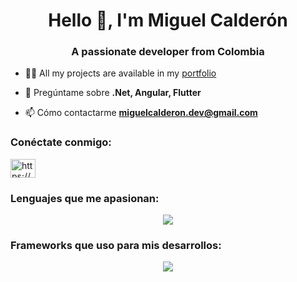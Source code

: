 <h1 align="center">Hello 👋, I'm Miguel Calderón</h1>
<h3 align="center">A passionate developer from Colombia</h3>

- 👨‍💻  All my projects are available in my [portfolio](https://miguel-calderon-gutierrez.github.io/Portafolio/)

- 💬 Pregúntame sobre **.Net, Angular, Flutter**

- 📫 Cómo contactarme **miguelcalderon.dev@gmail.com**

<h3 align="left">Conéctate conmigo:</h3>
<p align="left">
<a href="https://linkedin .com/in/https://www.linkedin.com/in/programador-miguel-calderon/" target="blank"><img align="center" src="https://static.vecteezy.com/system/resources/previews/018/930/587/original/linkedin-logo-linkedin-icon-transparent-free-png.png" alt="https://www.linkedin.com/in/programador-miguel-calderon/" height="30" width="40" /></a>
</p>


<h3 align="left">Lenguajes que me apasionan:</h3>
<p align="center">
  <a href="https://skillicons.dev">
    <img src="https://skillicons.dev/icons?i=cs,py,ts,java,js,dart&theme=light" />
  </a>
</p>


<h3 align="left">Frameworks que uso para mis desarrollos:</h3>
<p align="center">
  <a href="https://skillicons.dev">
    <img src="https://skillicons.dev/icons?i=angular,flutter,bootstrap,dotnet,fastapi&theme=light" />
  </a>
</p>